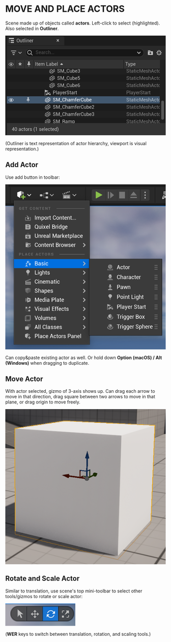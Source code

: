 # MOVE AND PLACE ACTORS

Scene made up of objects called **actors**. Left-click to select (highlighted). Also selected in **Outliner**.

![Outliner](/assets/UnrealEditor/UnrealEditor-Outliner.png)

(Outliner is text representation of actor hierarchy, viewport is visual representation.)

## Add Actor

Use add button in toolbar:

![Add Actor](/assets/UnrealEditor/UnrealEditor-AddActor.png)

Can copy&paste existing actor as well. Or hold down **Option (macOS) / Alt (Windows)** when dragging to duplicate.

## Move Actor

With actor selected, gizmo of 3-axis shows up. Can drag each arrow to move in that direction, drag square between two arrows to move in that plane, or drag origin to move freely.

![Move Actor](/assets/UnrealEditor/UnrealEditor-MoveActor.png)

## Rotate and Scale Actor

Similar to translation, use scene's top mini-toolbar to select other tools/gizmos to rotate or scale actor:

![Rotate and Scale Actor](/assets/UnrealEditor/UnrealEditor-RotateOrScaleActor.png)

(**WER** keys to switch between translation, rotation, and scaling tools.)
